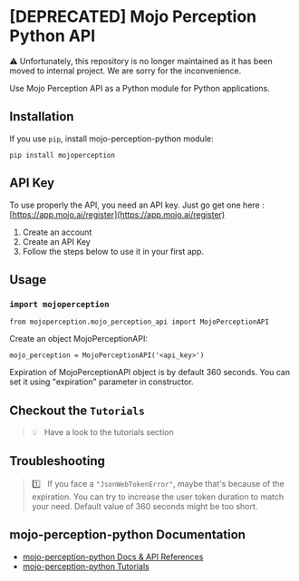 # [DEPRECATED] Mojo Perception Python API

⚠️ Unfortunately, this repository is no longer maintained as it has been moved to internal project. We are sorry for the inconvenience.

Use Mojo Perception API as a Python module for Python applications.


## Installation

If you use `pip`, install mojo-perception-python module:
```
pip install mojoperception
```

## API Key

To use properly the API, you need an API key. Just go get one here : [https://app.mojo.ai/register](https://app.mojo.ai/register)

1. Create an account
2. Create an API Key
3. Follow the steps below to use it in your first app.

## Usage

### `import mojoperception`

```
from mojoperception.mojo_perception_api import MojoPerceptionAPI
```
Create an object MojoPerceptionAPI:
```
mojo_perception = MojoPerceptionAPI('<api_key>')
```
Expiration of MojoPerceptionAPI object is by default 360 seconds. You can set it using "expiration" parameter in constructor.
## Checkout the `Tutorials`

> 💡 &nbsp; Have a look to the tutorials section


## Troubleshooting

> 1️⃣ &nbsp; If you face a `"JsonWebTokenError"`, maybe that's because of the expiration.
> You can try to increase the user token duration to match your need. Default value of 360 seconds might be too short.

## mojo-perception-python Documentation

* [mojo-perception-python Docs & API References](https://docs.mojo.ai)
* [mojo-perception-python Tutorials](https://docs.mojo.ai/facial-expression-recognition/tutorials/create-python-app-with-facial-expression-recognition/)

